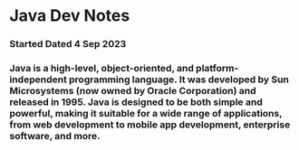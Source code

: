 # Java Dev Notes

### Started Dated 4 Sep 2023

### Java is a high-level, object-oriented, and platform-independent programming language. It was developed by Sun Microsystems (now owned by Oracle Corporation) and released in 1995. Java is designed to be both simple and powerful, making it suitable for a wide range of applications, from web development to mobile app development, enterprise software, and more.
